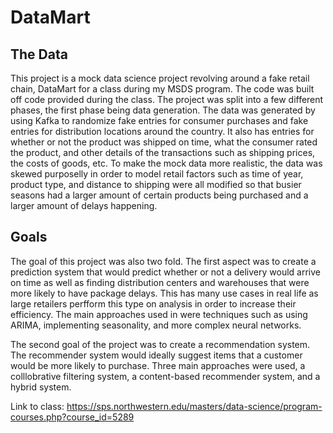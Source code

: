 # DataMart

## The Data
This project is a mock data science project revolving around a fake retail chain, DataMart for a class during my MSDS program. The code was built off code provided during the class. The project was split into a few different phases, the first phase being data generation. The data was generated by using Kafka to randomize fake entries for consumer purchases and fake entries for distribution locations around the country. 
It also has entries for whether or not the product was shipped on time, what the consumer rated the product, and other details of the transactions such as shipping prices, the costs of goods, etc. To make the mock data more realistic, the data was skewed purposelly in order to model retail factors such as time of year, product type, and distance to shipping were all modified so that busier seasons had a larger amount of certain products being purchased and a larger amount of delays happening. 

## Goals

The goal of this project was also two fold. The first aspect was to create a prediction system that would predict whether or not a delivery would arrive on time as well as finding distribution centers and warehouses that were more likely to have package delays. This has many use cases in real life as large retailers perfform this type on analysis in order to increase their efficiency. The main approaches used in were techniques such as using ARIMA, implementing seasonality, and more complex neural networks.

The second goal of the project was to create a recommendation system. The recommender system would ideally suggest items that a customer would be more likely to purchase. Three main approaches were used, a colllobrative filtering system, a content-based recommender system, and a hybrid system. 

Link to class: https://sps.northwestern.edu/masters/data-science/program-courses.php?course_id=5289


